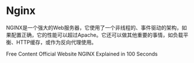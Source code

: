 # Nginx

NGINX是一个强大的Web服务器，它使用了一个非线程的、事件驱动的架构，如果配置正确，它的性能可以超过Apache。它还可以做其他重要的事情，如负载平衡、HTTP缓存，或作为反向代理使用。

<ResourceGroupTitle>Free Content</ResourceGroupTitle>
<BadgeLink colorScheme='blue' badgeText='Official Website' href='https://nginx.org/'>Official Website</BadgeLink>
<BadgeLink badgeText='Watch' href='https://www.youtube.com/watch?v=JKxlsvZXG7c'>NGINX Explained in 100 Seconds</BadgeLink>
